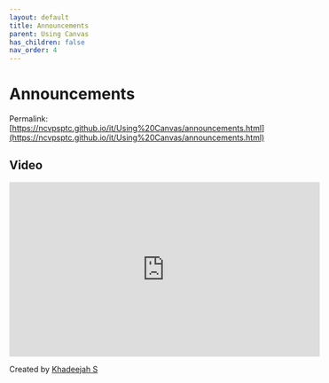 ```yaml
---
layout: default
title: Announcements
parent: Using Canvas
has_children: false
nav_order: 4
---
```

# Announcements

Permalink: [https://ncvpsptc.github.io/it/Using%20Canvas/announcements.html](https://ncvpsptc.github.io/it/Using%20Canvas/announcements.html)

##  Video

<iframe width="560"  height="315"  src="https://ncvps.yuja.com/V/Video?v=5080357&node=17660496&a=984796997&preload=false" frameborder="0" webkitallowfullscreen mozallowfullscreen allowfullscreen loading="lazy"></iframe>

Created by [Khadeejah S](/it/about)